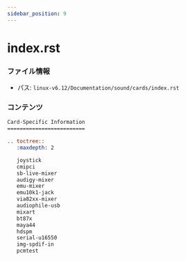```yaml
---
sidebar_position: 9
---
```

# index.rst

### ファイル情報

- パス: `linux-v6.12/Documentation/sound/cards/index.rst`

### コンテンツ

```rst
Card-Specific Information
=========================

.. toctree::
   :maxdepth: 2

   joystick
   cmipci
   sb-live-mixer
   audigy-mixer
   emu-mixer
   emu10k1-jack
   via82xx-mixer
   audiophile-usb
   mixart
   bt87x
   maya44
   hdspm
   serial-u16550
   img-spdif-in
   pcmtest

```
